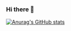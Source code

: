 ### Hi there 👋

<!--
**r-mura/r-mura** is a ✨ _special_ ✨ repository because its `README.md` (this file) appears on your GitHub profile.

Here are some ideas to get you started:

- 🔭 I’m currently working on ...
- 🌱 I’m currently learning ...
- 👯 I’m looking to collaborate on ...
- 🤔 I’m looking for help with ...
- 💬 Ask me about ...
📫 How to reach me: [LinkedIn](https://www.linkedin.com/in/riccardo-mura-2b4b426a/), [personal mail](riccardo_mura@yahoo.com)
- 😄 Pronouns: ...
- ⚡ Fun fact: ...
-->
[![Anurag's GitHub stats](https://github-readme-stats.vercel.app/api?username=r-mura&count_private=true&show_icons=true&theme=highcontrast)](https://github.com/anuraghazra/github-readme-stats)
